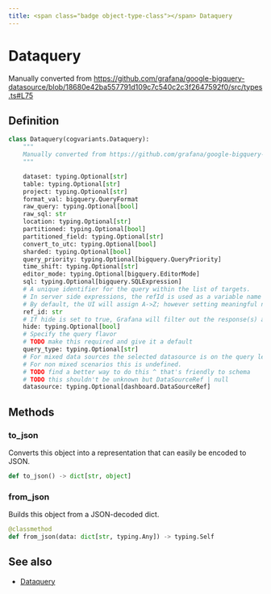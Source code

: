 ```yaml
---
title: <span class="badge object-type-class"></span> Dataquery
---
```

# <span class="badge object-type-class"></span> Dataquery

Manually converted from https://github.com/grafana/google-bigquery-datasource/blob/18680e42ba557791d109c7c540c2c3f2647592f0/src/types.ts#L75

## Definition

```python
class Dataquery(cogvariants.Dataquery):
    """
    Manually converted from https://github.com/grafana/google-bigquery-datasource/blob/18680e42ba557791d109c7c540c2c3f2647592f0/src/types.ts#L75
    """

    dataset: typing.Optional[str]
    table: typing.Optional[str]
    project: typing.Optional[str]
    format_val: bigquery.QueryFormat
    raw_query: typing.Optional[bool]
    raw_sql: str
    location: typing.Optional[str]
    partitioned: typing.Optional[bool]
    partitioned_field: typing.Optional[str]
    convert_to_utc: typing.Optional[bool]
    sharded: typing.Optional[bool]
    query_priority: typing.Optional[bigquery.QueryPriority]
    time_shift: typing.Optional[str]
    editor_mode: typing.Optional[bigquery.EditorMode]
    sql: typing.Optional[bigquery.SQLExpression]
    # A unique identifier for the query within the list of targets.
    # In server side expressions, the refId is used as a variable name to identify results.
    # By default, the UI will assign A->Z; however setting meaningful names may be useful.
    ref_id: str
    # If hide is set to true, Grafana will filter out the response(s) associated with this query before returning it to the panel.
    hide: typing.Optional[bool]
    # Specify the query flavor
    # TODO make this required and give it a default
    query_type: typing.Optional[str]
    # For mixed data sources the selected datasource is on the query level.
    # For non mixed scenarios this is undefined.
    # TODO find a better way to do this ^ that's friendly to schema
    # TODO this shouldn't be unknown but DataSourceRef | null
    datasource: typing.Optional[dashboard.DataSourceRef]
```
## Methods

### <span class="badge object-method"></span> to_json

Converts this object into a representation that can easily be encoded to JSON.

```python
def to_json() -> dict[str, object]
```

### <span class="badge object-method"></span> from_json

Builds this object from a JSON-decoded dict.

```python
@classmethod
def from_json(data: dict[str, typing.Any]) -> typing.Self
```

## See also

 * <span class="badge builder"></span> [Dataquery](./builder-Dataquery.md)

